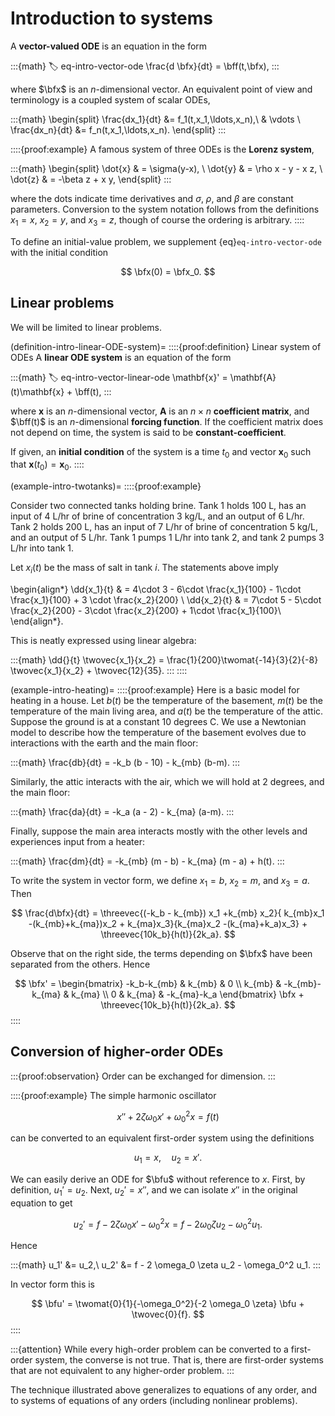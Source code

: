 # Introduction to systems

A **vector-valued ODE** is an equation in the form

:::{math}
:label: eq-intro-vector-ode
\frac{d \bfx}{dt} = \bff(t,\bfx), 
:::

where $\bfx$ is an $n$-dimensional vector. An equivalent point of view and terminology is a coupled system of scalar ODEs,

:::{math}
\begin{split}
\frac{dx_1}{dt} &= f_1(t,x_1,\ldots,x_n),\\
& \vdots \\
\frac{dx_n}{dt} &= f_n(t,x_1,\ldots,x_n).
\end{split}
:::

::::{proof:example}
A famous system of three ODEs is the **Lorenz system**,

:::{math}
\begin{split}
\dot{x} & = \sigma(y-x), \\
\dot{y} & = \rho x - y - x z, \\
\dot{z} & = -\beta z + x y,
\end{split}
:::

where the dots indicate time derivatives and $\sigma$, $\rho$, and $\beta$ are constant parameters. Conversion to the system notation follows from the definitions $x_1=x$, $x_2=y$, and $x_3=z$, though of course the ordering is arbitrary.
::::

To define an initial-value problem, we supplement {eq}`eq-intro-vector-ode` with the initial condition

$$
\bfx(0) = \bfx_0.
$$

## Linear problems

We will be limited to linear problems.

(definition-intro-linear-ODE-system)=
::::{proof:definition} Linear system of ODEs
A **linear ODE system** is an equation of the form

:::{math}
:label: eq-intro-vector-linear-ode
\mathbf{x}' = \mathbf{A}(t)\mathbf{x} + \bff(t),
:::

where $\mathbf{x}$ is an $n$-dimensional vector, $\mathbf{A}$ is an $n\times n$ **coefficient matrix**, and $\bff(t)$ is an $n$-dimensional **forcing function**. If the coefficient matrix does not depend on time, the system is said to be **constant-coefficient**. 

If given, an **initial condition** of the system is a time $t_0$ and vector $\mathbf{x}_0$ such that $\mathbf{x}(t_0)=\mathbf{x}_0$. 
::::

(example-intro-twotanks)=
::::{proof:example}

Consider two connected tanks holding brine. Tank 1 holds 100 L, has an input of 4 L/hr of brine of concentration 3 kg/L, and an output of 6 L/hr. Tank 2 holds 200 L, has an input of 7 L/hr of brine of concentration 5 kg/L, and an output of 5 L/hr. Tank 1 pumps 1 L/hr into tank 2, and tank 2 pumps 3 L/hr into tank 1. 

Let $x_i(t)$ be the mass of salt in tank $i$. The statements above imply 

\begin{align*}
\dd{x_1}{t} & = 4\cdot 3 - 6\cdot \frac{x_1}{100} - 1\cdot \frac{x_1}{100} + 3 \cdot \frac{x_2}{200}  \\
\dd{x_2}{t} & = 7\cdot 5 - 5\cdot \frac{x_2}{200} - 3\cdot \frac{x_2}{200} +  1\cdot \frac{x_1}{100}\\
\end{align*}.

This is neatly expressed using linear algebra: 

:::{math}
\dd{}{t} \twovec{x_1}{x_2} = \frac{1}{200}\twomat{-14}{3}{2}{-8} \twovec{x_1}{x_2} + \twovec{12}{35}.
:::
::::

(example-intro-heating)=
::::{proof:example}
Here is a basic model for heating in a house. Let $b(t)$ be the temperature of the basement, $m(t)$ be the temperature of the main living area, and $a(t)$ be the temperature of the attic. Suppose the ground is at a constant 10 degrees C. We use a Newtonian model to describe how the temperature of the basement evolves due to interactions with the earth and the main floor:

:::{math}
\frac{db}{dt} = -k_b (b - 10) - k_{mb} (b-m). 
:::

Similarly, the attic interacts with the air, which we will hold at 2 degrees, and the main floor:

:::{math}
\frac{da}{dt} = -k_a (a - 2) - k_{ma} (a-m). 
:::

Finally, suppose the main area interacts mostly with the other levels and experiences input from a heater:

:::{math}
\frac{dm}{dt} = -k_{mb} (m - b) - k_{ma} (m - a) + h(t).
:::

To write the system in vector form, we define $x_1=b$, $x_2=m$, and $x_3=a$. Then

$$
\frac{d\bfx}{dt} = \threevec{(-k_b - k_{mb}) x_1  +k_{mb} x_2}{ k_{mb}x_1 -(k_{mb}+k_{ma})x_2 + k_{ma}x_3}{k_{ma}x_2  -(k_{ma}+k_a)x_3} + \threevec{10k_b}{h(t)}{2k_a}.
$$

Observe that on the right side, the terms depending on $\bfx$ have been separated from the others. Hence

$$
\bfx' = \begin{bmatrix} -k_b-k_{mb} & k_{mb} & 0 \\ k_{mb} & -k_{mb}-k_{ma} & k_{ma} \\  0 & k_{ma} & -k_{ma}-k_a \end{bmatrix}  \bfx + \threevec{10k_b}{h(t)}{2k_a}.
$$
::::

## Conversion of higher-order ODEs

:::{proof:observation}
Order can be exchanged for dimension.
:::

::::{proof:example}
The simple harmonic oscillator

$$
x'' + 2 \zeta \omega_0 x' + \omega_0^2 x = f(t)
$$

can be converted to an equivalent first-order system using the definitions

$$
u_1 = x, \quad u_2 = x'.
$$

We can easily derive an ODE for $\bfu$ without reference to $x$. First, by definition, $u_1'=u_2$. Next, $u_2' = x''$, and we can isolate $x''$ in the original equation to get

$$
u_2' = f - 2 \zeta \omega_0 x' - \omega_0^2 x = f - 2 \omega_0\zeta  u_2 - \omega_0^2 u_1.
$$

Hence

:::{math}
u_1' &= u_2,\\
u_2' &= f - 2 \omega_0 \zeta  u_2 - \omega_0^2 u_1.
:::

In vector form this is

$$
\bfu' = \twomat{0}{1}{-\omega_0^2}{-2 \omega_0 \zeta} \bfu + \twovec{0}{f}.
$$
::::

<!-- ::::{proof:example}
A frictionless pendulum is governed by the nonlinear equation $\theta''+ \frac{g}{L}\sin(\theta)=0$, where $\theta(t)$ is the angle made by the pendulum from the straight-down position. Define 

$$
u_1=\theta, \quad u_2=\theta'.
$$ 

Then $u_1'=u_2$. Since $u_2'=\theta''$, we can use the original ODE to express it in terms of $\theta$ and $\theta'$, and hence in terms of $u_1$ and $u_2$. Altogether the system is, in vector notation, 

:::{math}
\twovec{u_1'}{u_2'} = \twovec{u_2}{- \frac{g}{L}\sin(u_1)}.
:::
:::: -->

:::{attention}
While every high-order problem can be converted to a first-order system, the converse is not true. That is, there are first-order systems that are not equivalent to any higher-order problem. 
:::

The technique illustrated above generalizes to equations of any order, and to systems of equations of any orders (including nonlinear problems). 

<!-- The formal procedure is a bit complicated to describe but fully automatic; there are no decisions to make. The key is to *include a component for each of the lower-order derivatives of each variable*, whether or not those terms appear explicitly in the original problem. Everything else flows from these definitions.

::::{proof:example}
Two pendulums hanging from a bar and swinging in parallel planes are coupled through torsion on the bar, obeying

\begin{align*}
\theta_1''+ b\theta_1' + \frac{g}{L}\sin(\theta_1) + \kappa(\theta_1-\theta_2) & = 0 \\
\theta_2''+ b\theta_2' + \frac{g}{L}\sin(\theta_2) + \kappa(\theta_2-\theta_1) & = 0 \\
\end{align*}

Express this as a first-order system.

:::{dropdown} Solution
We define 

$$
u_1 = \theta_1, \quad u_2 = \theta_1', \quad u_3 = \theta_2, \quad u_4 = \theta_2'.
$$

Two differential equations, $u_1'=u_2$ and $u_3'=u_4$, follow immediately from these definitions. The remaining two come from substituting into the original ODEs: 

\begin{align*}
	u_2' = \theta_1'' & = - b u_2 - \frac{g}{L}\sin(u_1) - \kappa(u_1-u_3)\\
	u_4' = \theta_2'' & = - b u_4 - \frac{g}{L}\sin(u_3) - \kappa(u_3-u_1)\\
\end{align*}

The result is a four-dimensional, first-order system $\mathbf{u}'=\mathbf{f}(t,\mathbf{u})$.
:::
:::: -->


